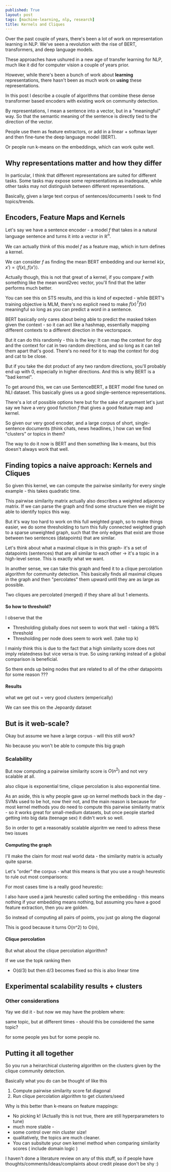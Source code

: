 ```yaml
---
published: True
layout: post
tags: [machine-learning, nlp, research]
title: Kernels and Cliques 
---
```


Over the past couple of years, there's been a lot of work on representation learning in NLP. We've seen a revolution with the rise of BERT, transformers, and deep language models. 

These approaches have ushured in a new age of transfer learning for NLP, much like it did for computer vision a couple of years prior. 

However, while there's been a bunch of work about **learning** representations, there hasn't been as much work on **using** these representations. 

In this post I describe a couple of algorithms that combine these dense transformer based encoders with existing work on community detection. 

<!--more-->


By representations, I mean a sentence into a vector, but in a "meaningful" way. So that the semantic meaning of the sentence is directly tied to the direction of the vector. 

People use them as feature extractors, or add in a linear + softmax layer and then fine-tune the deep language model (BERT). 

Or people run k-means on the embeddings, which can work quite well. 


## Why representations matter and how they differ

In particular, I think that different representations are suited for different tasks. Some tasks may expose some representations as inadequate, while other tasks may not distinguish between different representations. 

Basically, given a large text corpus of sentences/documents I seek to find topics/trends. 


## Encoders, Feature Maps and Kernels 

Let's say we have a sentence encoder - a model $f$ that takes in a natural language sentence and turns it into a vector in $\mathbb{R}^n$. 

We can actually think of this model $f$ as a feature map, which in turn defines a kernel. 

We can consider $f$ as finding the mean BERT embedding and our kernel $k(x, x') = \langle f(x), f(x') \rangle$. 

Actually though, this is not that great of a kernel, if you compare $f$ with something like the mean word2vec vector, you'll find that the latter performs much better. 

You can see this on STS results, and this is kind of expected - while BERT's training objective is MLM, there's no explicit need to make $f(x)^Tf(x)$ meaningful so long as you can predict a word in a sentence. 

BERT basically only cares about being able to predict the masked token given the context - so it can act like a hashmap, essentially mapping different contexts to a different direction in the vectorspace. 

But it can do this randomly - this is the key: It can map the context for dog and the context for cat in two random directions, and so long as it can tell them apart that's good. There's no need for it to map the context for dog and cat to be close. 

But if you take the dot product of any two random directions, you'll probably end up with 0, especially in higher directions. And this is why BERT is a "bad kernel". 

To get around this, we can use SentenceBERT, a BERT model fine tuned on NLI dataset. This basically gives us a good single-sentence representations.

There's a lot of possible options here but for the sake of argument let's just say we have a very good function $f$ that gives a good feature map and kernel. 

So given our very good encoder, and a large corpus of short, single-sentence documents (think chats, news headlines, ) how can we find "clusters" or topics in them?

The way to do it now is BERT and then something like k-means, but this doesn't always work that well. 

## Finding topics a naive approach: Kernels and Cliques

So given this kernel, we can compute the pairwise similarity for every single example - this takes quadratic time. 

This pairwise similarity matrix actually also describes a weighted adjacency matrix. If we can parse the graph and find some structure then we might be able to identify topics this way. 

But it's way too hard to work on this full weighted graph, so to make things easier, we do some thresholding to turn this fully connected weighted graph to a sparse unweighted graph, such that the only edges that exist are those between two sentences (datapoints) that are similar. 

Let's think about what a maximal clique is in this graph- it's a set of datapoints (sentences) that are all similar to each other -> it's a topic in a high-level sense. This is exactly what we want.

In another sense, we can take this graph and feed it to a clique percolation algorithm for community detection. This basically finds all maximal cliques in the graph and then "percolates" them upward until they are as large as possible. 

Two cliques are percolated (merged) if they share all but 1 elements. 

#### So how to threshold?

I observe that the 

- Thresholding globally does not seem to work that well - taking a 98% threshold
- Thresholding per node does seem to work well.  (take top k)

I mainly think this is due to the fact that a high similarity score does not imply relatedness but vice versa is true. So using ranking instead of a global comparison is beneficial. 

So there ends up being nodes that are related to all of the other datapoints for some reason ???

#### Results

what we get out = very good clusters (emperically)

We can see this on the Jepoardy dataset

## But is it web-scale?

Okay but assume we have a large corpus - will this still work?

No because you won't be able to compute this big graph

### Scalability

But now computing a pairwise similarity score is $O(n^2)$ and not very scalable at all. 

also clique is exponential time, clique percolation is also exponential time. 

As an aside, this is why people gave up on kernel methods back in the day - SVMs used to be hot, now their not, and the main reason is because for most kernel methods you do need to compute this pairwise similarity matrix - so it works great for small-medium datasets, but once people started getting into big data (teenage sex) it didn't work so well. 

So in order to get a reasonably scalable algoritm we need to adress these two issues

#### Computing the graph

I'll make the claim for most real world data - the similarity matrix is actually quite sparse. 

Let's "order" the corpus - what this means is that you use a rough heurestic to rule out most comparisons:

For most cases time is a really good heurestic:

I also have used a jank heurestic called sorting the embedding - this means nothing if your embedding means nothing, but assuming you have a good feature extraction, then you are golden. 

So instead of computing all pairs of points, you just go along the diagonal

This is good because it turns O(n^2) to O(n), 

#### Clique percolation

But what about the clique percolation algorithm?

If we use the topk ranking then 

- O(d/3) but then d/3 becomes fixed so this is also linear time

## Experimental scalability results + clusters

### Other considerations
Yay we did it - but now we may have the problem where:

same topic, but at different times - should this be considered the same topic? 

for some people yes but for some people no. 

## Putting it all together

So you run a heirarchical clustering algorithm on the clusters given by the clique community detection.

Basically what you do can be thought of like this

1. Compute pairwise similarity score fat diagonal
2. Run clique percolation algorithm to get clusters/seed

Why is this better than k-means on feature mappings: 
- No picking k! (Actually this is not true, there are still hyperparameters to tune)
- much more stable - 
- some control over min cluster size!
- qualitatively, the topics are much cleaner. 
- You can subsitute your own kernel method when comparing similarity scores ( include domain logic )

I haven't done a literature review on any of this stuff, so if people have thoughts/comments/ideas/complaints about credit please don't be shy :) 

